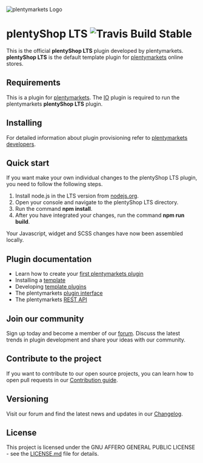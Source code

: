![plentymarkets Logo](http://www.plentymarkets.eu/layout/pm/images/logo/plentymarkets-logo.jpg)

# plentyShop LTS ![Travis Build Stable](https://img.shields.io/travis/plentymarkets/plugin-ceres/stable?label=build)

This is the official **plentyShop LTS** plugin developed by plentymarkets. **plentyShop LTS** is the default template plugin for [plentymarkets](https://www.plentymarkets.eu/tour/) online stores.

## Requirements

This is a plugin for [plentymarkets](https://www.plentymarkets.com). The [IO](https://github.com/plentymarkets/plugin-io) plugin is required to run the plentymarkets **plentyShop LTS** plugin.

## Installing

For detailed information about plugin provisioning refer to [plentymarkets developers](https://developers.plentymarkets.com/dev-doc/basics#plugin-provisioning).

## Quick start

If you want make your own individual changes to the plentyShop LTS plugin, you need to follow the following steps.

1. Install node.js in the LTS version from [nodejs.org](https://nodejs.org/en/).
2. Open your console and navigate to the plentyShop LTS directory.
3. Run the command **npm install**.
4. After you have integrated your changes, run the command **npm run build**.

Your Javascript, widget and SCSS changes have now been assembled locally. 

## Plugin documentation

- Learn how to create your [first plentymarkets plugin](https://developers.plentymarkets.com/tutorials/helloworld)
- Installing a [template](https://developers.plentymarkets.com/tutorials/design)
- Developing [template plugins](https://developers.plentymarkets.com/dev-doc/template-plugins)
- The plentymarkets [plugin interface](https://developers.plentymarkets.com/dev-doc/basics#introduction-interface)
- The plentymarkets [REST API](https://developers.plentymarkets.com/rest-doc/introduction)

## Join our community

Sign up today and become a member of our [forum](https://forum.plentymarkets.com/c/plugin-entwicklung). Discuss the latest trends in plugin development and share your ideas with our community.

## Contribute to the project 

If you want to contribute to our open source projects, you can learn how to open pull requests in our [Contribution guide](https://github.com/plentymarkets/plugin-ceres/blob/stable/contributionGuide.md).

## Versioning

Visit our forum and find the latest news and updates in our [Changelog](https://forum.plentymarkets.com/c/changelog?order=created).

## License

This project is licensed under the GNU AFFERO GENERAL PUBLIC LICENSE - see the [LICENSE.md](/LICENSE.md) file for details.
